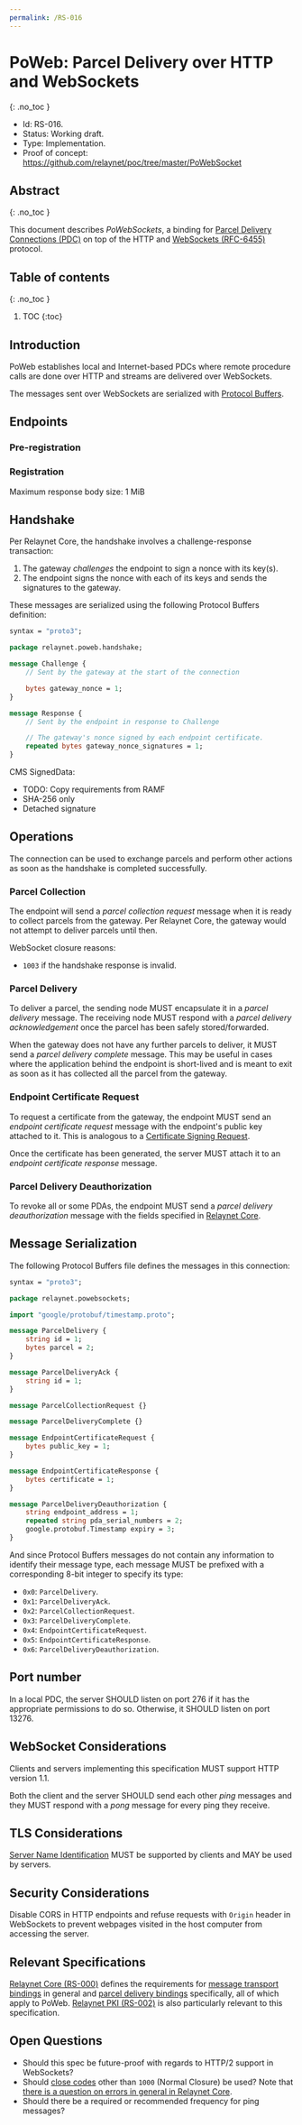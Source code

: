 ```yaml
---
permalink: /RS-016
---
```

# PoWeb: Parcel Delivery over HTTP and WebSockets
{: .no_toc }

- Id: RS-016.
- Status: Working draft.
- Type: Implementation.
- Proof of concept: https://github.com/relaynet/poc/tree/master/PoWebSocket

## Abstract
{: .no_toc }

This document describes _PoWebSockets_, a binding for [Parcel Delivery Connections (PDC)](rs000-core.md#parcel-delivery-binding) on top of the HTTP and [WebSockets (RFC-6455)](https://tools.ietf.org/html/rfc6455) protocol.

## Table of contents
{: .no_toc }

1. TOC
{:toc}

## Introduction

PoWeb establishes local and Internet-based PDCs where remote procedure calls are done over HTTP and streams are delivered over WebSockets.

The messages sent over WebSockets are serialized with [Protocol Buffers](https://developers.google.com/protocol-buffers/).

## Endpoints

### Pre-registration

### Registration

Maximum response body size: 1 MiB

## Handshake

Per Relaynet Core, the handshake involves a challenge-response transaction:

1. The gateway _challenges_ the endpoint to sign a nonce with its key(s).
1. The endpoint signs the nonce with each of its keys and sends the signatures to the gateway.

These messages are serialized using the following Protocol Buffers definition:

```proto
syntax = "proto3";

package relaynet.poweb.handshake;

message Challenge {
    // Sent by the gateway at the start of the connection

    bytes gateway_nonce = 1;
}

message Response {
    // Sent by the endpoint in response to Challenge

    // The gateway's nonce signed by each endpoint certificate.
    repeated bytes gateway_nonce_signatures = 1;
}
```

CMS SignedData:

- TODO: Copy requirements from RAMF
- SHA-256 only
- Detached signature

## Operations

The connection can be used to exchange parcels and perform other actions as soon as the handshake is completed successfully.

### Parcel Collection

The endpoint will send a _parcel collection request_ message when it is ready to collect parcels from the gateway. Per Relaynet Core, the gateway would not attempt to deliver parcels until then.

WebSocket closure reasons:

- `1003` if the handshake response is invalid.

### Parcel Delivery

To deliver a parcel, the sending node MUST encapsulate it in a _parcel delivery_ message. The receiving node MUST respond with a _parcel delivery acknowledgement_ once the parcel has been safely stored/forwarded.

When the gateway does not have any further parcels to deliver, it MUST send a _parcel delivery complete_ message. This may be useful in cases where the application behind the endpoint is short-lived and is meant to exit as soon as it has collected all the parcel from the gateway.

### Endpoint Certificate Request

To request a certificate from the gateway, the endpoint MUST send an _endpoint certificate request_ message with the endpoint's public key attached to it. This is analogous to a [Certificate Signing Request](https://en.wikipedia.org/wiki/Certificate_signing_request).

Once the certificate has been generated, the server MUST attach it to an _endpoint certificate response_ message.

### Parcel Delivery Deauthorization

To revoke all or some PDAs, the endpoint MUST send a _parcel delivery deauthorization_ message with the fields specified in [Relaynet Core](rs000-core.md#pdd).

## Message Serialization

The following Protocol Buffers file defines the messages in this connection:

```proto
syntax = "proto3";

package relaynet.powebsockets;

import "google/protobuf/timestamp.proto";

message ParcelDelivery {
    string id = 1;
    bytes parcel = 2;
}

message ParcelDeliveryAck {
    string id = 1;
}

message ParcelCollectionRequest {}

message ParcelDeliveryComplete {}

message EndpointCertificateRequest {
    bytes public_key = 1;
}

message EndpointCertificateResponse {
    bytes certificate = 1;
}

message ParcelDeliveryDeauthorization {
    string endpoint_address = 1;
    repeated string pda_serial_numbers = 2;
    google.protobuf.Timestamp expiry = 3;
}
```

And since Protocol Buffers messages do not contain any information to identify their message type, each message MUST be prefixed with a corresponding 8-bit integer to specify its type:

- `0x0`: `ParcelDelivery`.
- `0x1`: `ParcelDeliveryAck`.
- `0x2`: `ParcelCollectionRequest`.
- `0x3`: `ParcelDeliveryComplete`.
- `0x4`: `EndpointCertificateRequest`.
- `0x5`: `EndpointCertificateResponse`.
- `0x6`: `ParcelDeliveryDeauthorization`.

## Port number

In a local PDC, the server SHOULD listen on port 276 if it has the appropriate permissions to do so. Otherwise, it SHOULD listen on port 13276.

## WebSocket Considerations

Clients and servers implementing this specification MUST support HTTP version 1.1.

Both the client and the server SHOULD send each other _ping_ messages and they MUST respond with a _pong_ message for every ping they receive.

## TLS Considerations

[Server Name Identification](https://en.wikipedia.org/wiki/Server_Name_Indication) MUST be supported by clients and MAY be used by servers.

## Security Considerations

Disable CORS in HTTP endpoints and refuse requests with `Origin` header in WebSockets to prevent webpages visited in the host computer from accessing the server.

## Relevant Specifications

[Relaynet Core (RS-000)](rs000-core.md) defines the requirements for [message transport bindings](rs000-core.md#message-transport-bindings) in general and [parcel delivery bindings](rs000-core.md#parcel-delivery-binding) specifically, all of which apply to PoWeb. [Relaynet PKI (RS-002)](rs002-pki.md) is also particularly relevant to this specification.

## Open Questions

- Should this spec be future-proof with regards to HTTP/2 support in WebSockets?
- Should [close codes](https://www.iana.org/assignments/websocket/websocket.xml#close-code-number) other than `1000` (Normal Closure) be used? Note that [there is a question on errors in general in Relaynet Core](rs000-core.md#open-questions).
- Should there be a required or recommended frequency for ping messages?

